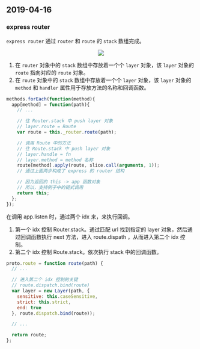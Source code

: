 ## 2019-04-16

### express router

`express router` 通过 `router` 和 `route` 的 `stack` 数组完成。

<div align=center>

![](https://user-gold-cdn.xitu.io/2018/3/24/162541b0548860b4?imageView2/0/w/1280/h/960/format/webp/ignore-error/1)

</div>

1. 在 `router` 对象中的 `stack` 数组中存放着一个个 `layer` 对象，该 `layer` 对象的 `route` 指向对应的 `route` 对象。
2. 在 `route` 对象中的 `stack` 数组中存放着一个个 `layer` 对象，该 `layer` 对象的 `method` 和 `handler` 属性用于存放方法的名称和回调函数。

```javascript
methods.forEach(function(method){
  app[method] = function(path){
    // ...

    // 往 Router.stack 中 push layer 对象
    // layer.route = Route
    var route = this._router.route(path);

    // 调用 Route 中的方法
    // 往 Route.stack 中 push layer 对象
    // layer.handle = fn
    // layer.method = method 名称
    route[method].apply(route, slice.call(arguments, 1));
    // 通过上面两步构成了 express 的 router 结构

    // 因为返回的 this -> app 函数对象
    // 所以，支持例子中的链式调用
    return this;
  };
});
```

在调用 app.listen 时，通过两个 idx 来，来执行回调。
1. 第一个 idx 控制 Router.stack。通过匹配 url 找到指定的 layer 对象，然后通过回调函数执行 next 方法，进入 route.dispath ，从而进入第二个 idx 控制。
2. 第二个 idx 控制 Route.stack。依次执行 stack 中的回调函数。

```javascript
proto.route = function route(path) {
  // ...

  // 进入第二个 idx 控制的关键
  // route.dispatch.bind(route)
  var layer = new Layer(path, {
    sensitive: this.caseSensitive,
    strict: this.strict,
    end: true
  }, route.dispatch.bind(route));

  // ...

  return route;
};
```
